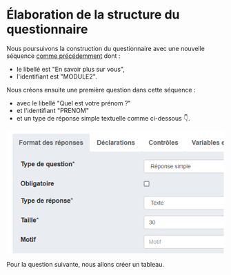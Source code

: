# Élaboration de la structure du questionnaire

Nous poursuivons la construction du questionnaire avec une nouvelle séquence [comme précédemment](../2-creation-premiere-sequence/#creation-de-la-sequence) dont :

- le libellé est "En savoir plus sur vous",
- l'identifiant est "MODULE2".

Nous créons ensuite une première question dans cette séquence :

- avec le libellé "Quel est votre prénom ?"
- et l'identifiant "PRENOM"
- et un type de réponse simple textuelle comme ci-dessous :point_down:.

![Question simple textuelle](../../img/pogues/question-simple-texte.png)

Pour la question suivante, nous allons créer un tableau.
